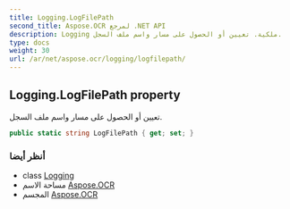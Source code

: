 ```yaml
---
title: Logging.LogFilePath
second_title: Aspose.OCR لمرجع .NET API
description: Logging ملكية. تعيين أو الحصول على مسار واسم ملف السجل.
type: docs
weight: 30
url: /ar/net/aspose.ocr/logging/logfilepath/
---
```

## Logging.LogFilePath property

تعيين أو الحصول على مسار واسم ملف السجل.

```csharp
public static string LogFilePath { get; set; }
```

### أنظر أيضا

* class [Logging](../)
* مساحة الاسم [Aspose.OCR](../../logging/)
* المجسم [Aspose.OCR](../../../)


